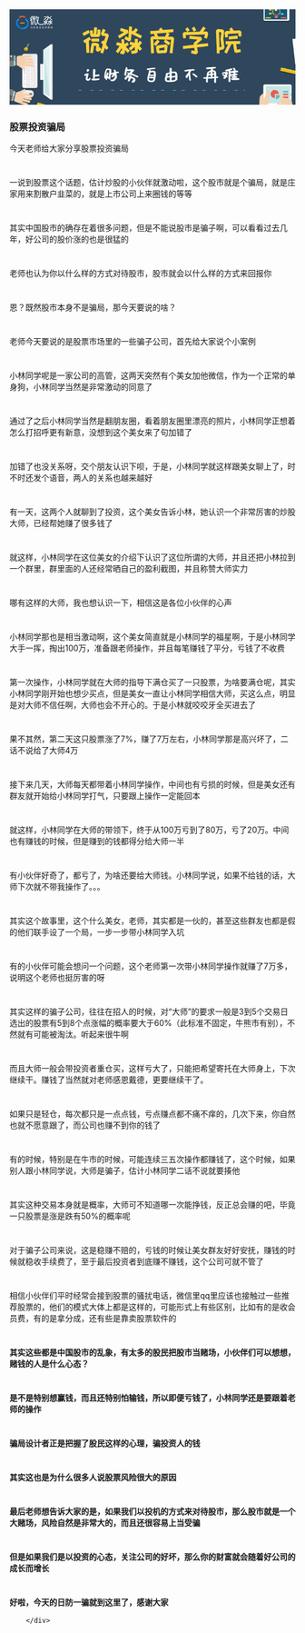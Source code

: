 <div>
		<div><img src="../img/banner.png" alt=""></div>
		<div>
				<h3> 股票投资骗局</h3>
				<p>今天老师给大家分享股票投资骗局</p>
				<p style="margin-top: 40px;">一说到股票这个话题，估计炒股的小伙伴就激动啦，这个股市就是个骗局，就是庄家用来割散户韭菜的，就是上市公司上来圈钱的等等</p>
				<p style="margin-top: 40px;">其实中国股市的确存在着很多问题，但是不能说股市是骗子啊，可以看看过去几年，好公司的股价涨的也是很猛的</p>
				<p style="margin-top: 40px;">老师也认为你以什么样的方式对待股市，股市就会以什么样的方式来回报你</p>
				<p style="margin-top: 40px;">恩？既然股市本身不是骗局，那今天要说的啥？</p>
				<p style="margin-top: 40px;">老师今天要说的是股票市场里的一些骗子公司，首先给大家说个小案例</p>
				<p style="margin-top: 40px;">小林同学呢是一家公司的高管，这两天突然有个美女加他微信，作为一个正常的单身狗，小林同学当然是非常激动的同意了</p>
				<p style="margin-top: 40px;">通过了之后小林同学当然是翻朋友圈，看着朋友圈里漂亮的照片，小林同学正想着怎么打招呼更有新意，没想到这个美女来了句加错了</p>
				<p style="margin-top: 40px;">加错了也没关系呀，交个朋友认识下呗，于是，小林同学就这样跟美女聊上了，时不时还发个语音，两人的关系也越来越好</p>
				<p style="margin-top: 40px;">有一天，这两个人就聊到了投资，这个美女告诉小林，她认识一个非常厉害的炒股大师，已经帮她赚了很多钱了</p>
				<p style="margin-top: 40px;">就这样，小林同学在这位美女的介绍下认识了这位所谓的大师，并且还把小林拉到一个群里，群里面的人还经常晒自己的盈利截图，并且称赞大师实力</p>
				<p style="margin-top: 40px;">哪有这样的大师，我也想认识一下，相信这是各位小伙伴的心声</p>
				<p style="margin-top: 40px;">小林同学那也是相当激动啊，这个美女简直就是小林同学的福星啊，于是小林同学大手一挥，掏出100万，准备跟老师操作，并且每笔赚钱了平分，亏钱了不收费</p>
				<p style="margin-top: 40px;">第一次操作，小林同学就在大师的指导下满仓买了一只股票，为啥要满仓呢，其实小林同学刚开始也想少买点，但是美女一直让小林同学相信大师，买这么点，明显是对大师不信任啊，大师也会不开心的。于是小林就咬咬牙全买进去了</p>
				<p style="margin-top: 40px;">果不其然，第二天这只股票涨了7%，赚了7万左右，小林同学那是高兴坏了，二话不说给了大师4万</p>
			  <p style="margin-top: 40px;">接下来几天，大师每天都带着小林同学操作，中间也有亏损的时候，但是美女还有群友就开始给小林同学打气，只要跟上操作一定能回本</p>
				<p style="margin-top: 40px;">就这样，小林同学在大师的带领下，终于从100万亏到了80万，亏了20万。中间也有赚钱的时候，但是赚到的钱都得分给大师一半</p>
				<p style="margin-top: 40px;">有小伙伴好奇了，都亏了，为啥还要给大师钱。小林同学说，如果不给钱的话，大师下次就不带我操作了。。。</p>
				<p style="margin-top: 40px;">其实这个故事里，这个什么美女，老师，其实都是一伙的，甚至这些群友也都是假的他们联手设了一个局，一步一步带小林同学入坑</p>
				<p style="margin-top: 40px;">有的小伙伴可能会想问一个问题，这个老师第一次带小林同学操作就赚了7万多，说明这个老师也挺厉害的呀</p>
				<p style="margin-top: 40px;">其实这样的骗子公司，往往在招人的时候，对“大师”的要求一般是3到5个交易日选出的股票有5到8个点涨幅的概率要大于60%（此标准不固定，牛熊市有别），不然就有可能被淘汰。听起来很牛啊</p>
				<p style="margin-top: 40px;">而且大师一般会带投资者重仓买，这样亏大了，只能把希望寄托在大师身上，下次继续干。赚钱了当然就对老师感恩戴德，更要继续干了。</p>
				<p style="margin-top: 40px;">如果只是轻仓，每次都只是一点点钱，亏点赚点都不痛不痒的，几次下来，你自然也就不愿意跟了，而公司也赚不到你的钱了</p>
				<p style="margin-top: 40px;">有的时候，特别是在牛市的时候，可能连续三五次操作都赚钱了，这个时候，如果别人跟小林同学说，大师是骗子，估计小林同学二话不说就要揍他</p>
				<p style="margin-top: 40px;">其实这种交易本身就是概率，大师可不知道哪一次能挣钱，反正总会赚的吧，毕竟一只股票是涨是跌有50%的概率呢</p>
				<p style="margin-top: 40px;">对于骗子公司来说，这是稳赚不赔的，亏钱的时候让美女群友好好安抚，赚钱的时候就稳收手续费了，至于最后投资者到底赚不赚钱，这个公司可就不管了</p>
				<p style="margin-top: 40px;">相信小伙伴们平时经常会接到股票的骚扰电话，微信里qq里应该也接触过一些推荐股票的，他们的模式大体上都是这样的，可能形式上有些区别，比如有的是收会员费，有的是拿分成，还有些是靠卖股票软件的</p>
				<p style="margin-top: 40px;font-weight:bold;">其实这些都是中国股市的乱象，有太多的股民把股市当赌场，小伙伴们可以想想，赌钱的人是什么心态？</p>
				<p style="margin-top: 40px;font-weight:bold;">是不是特别想赢钱，而且还特别怕输钱，所以即便亏钱了，小林同学还是要跟着老师的操作</p>
				<p style="margin-top: 40px;font-weight:bold;">骗局设计者正是把握了股民这样的心理，骗投资人的钱</p>
				<p style="margin-top: 40px;font-weight:bold;">其实这也是为什么很多人说股票风险很大的原因</p>
				<p style="margin-top: 40px;font-weight:bold;">最后老师想告诉大家的是，如果我们以投机的方式来对待股市，那么股市就是一个大赌场，风险自然是非常大的，而且还很容易上当受骗</p>
				<p style="margin-top: 40px;font-weight:bold;">但是如果我们是以投资的心态，关注公司的好坏，那么你的财富就会随着好公司的成长而增长</p>
				<p style="margin-top: 40px;font-weight:bold;">好啦，今天的日防一骗就到这里了，感谢大家</p>

		</div>
</div>